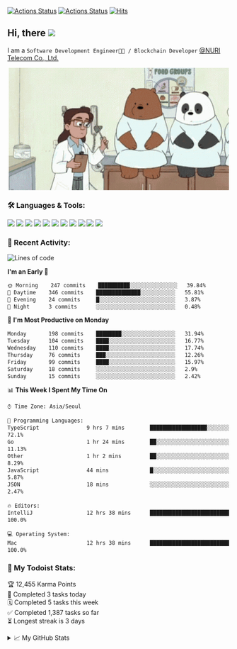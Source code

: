 
[![Actions Status](https://github.com/ddok2/ddok2/workflows/Todoist%20Readme/badge.svg)](https://github.com/ddok2/ddok2/actions)
[![Actions Status](https://github.com/ddok2/ddok2/workflows/wakatime-stats/badge.svg)](https://github.com/ddok2/ddok2/actions)
[![Hits](https://hits.seeyoufarm.com/api/count/incr/badge.svg?url=https%3A%2F%2Fgithub.com%2Fddok2)](https://hits.seeyoufarm.com)

<!-- ![visitors](https://visitor-badge.laobi.icu/badge?page_id=ddok2.ddok2) -->
## Hi, there <img src="https://raw.githubusercontent.com/MartinHeinz/MartinHeinz/master/wave.gif" width="25px">

I am a `Software Development Engineer🧑‍💻 / Blockchain Developer` [@NURI Telecom Co., Ltd.](http://www.nuritelecom.com)


<p align="center">
<img align="center" alt="GIF" src="img/debugging.gif" />
</p>


### 🛠 Languages & Tools:
<p>
    <img src="https://img.shields.io/badge/go-%2300ADD8.svg?&style=for-the-badge&logo=go&logoColor=white"/>
    <img src="https://img.shields.io/badge/node.js%20-%2343853D.svg?&style=for-the-badge&logo=node.js&logoColor=white"/>
    <img src="https://img.shields.io/badge/javascript%20-%23323330.svg?&style=for-the-badge&logo=javascript&logoColor=%23F7DF1E"/>
    <img src="https://img.shields.io/badge/typescript%20-%23007ACC.svg?&style=for-the-badge&logo=typescript&logoColor=white"/>
    <img src="https://img.shields.io/badge/python%20-%2314354C.svg?&style=for-the-badge&logo=python&logoColor=white"/>
    <img src="https://img.shields.io/badge/react%20-%2320232a.svg?&style=for-the-badge&logo=react&logoColor=%2361DAFB"/>
    <img src="https://img.shields.io/badge/AWS%20-%23FF9900.svg?&style=for-the-badge&logo=amazon-aws&logoColor=white"/>
    <img src="https://img.shields.io/badge/Google%20Cloud%20-%234285F4.svg?&style=for-the-badge&logo=google-cloud&logoColor=white"/>
    <img src="https://img.shields.io/badge/docker%20-%230db7ed.svg?&style=for-the-badge&logo=docker&logoColor=white"/>
    <img src="https://img.shields.io/badge/kubernetes%20-%23326ce5.svg?&style=for-the-badge&logo=kubernetes&logoColor=white"/>
    <img src="https://img.shields.io/badge/ansible%20-%231A1918.svg?&style=for-the-badge&logo=ansible&logoColor=white"/>
</p>

### 🌈 Recent Activity:
<!--START_SECTION:waka-->
![Lines of code](https://img.shields.io/badge/From%20Hello%20World%20I%27ve%20Written-597449%20lines%20of%20code-blue)

**I'm an Early 🐤** 

```text
🌞 Morning    247 commits    ██████████░░░░░░░░░░░░░░░   39.84% 
🌆 Daytime    346 commits    ██████████████░░░░░░░░░░░   55.81% 
🌃 Evening    24 commits     █░░░░░░░░░░░░░░░░░░░░░░░░   3.87% 
🌙 Night      3 commits      ░░░░░░░░░░░░░░░░░░░░░░░░░   0.48%

```
📅 **I'm Most Productive on Monday** 

```text
Monday       198 commits    ████████░░░░░░░░░░░░░░░░░   31.94% 
Tuesday      104 commits    ████░░░░░░░░░░░░░░░░░░░░░   16.77% 
Wednesday    110 commits    ████░░░░░░░░░░░░░░░░░░░░░   17.74% 
Thursday     76 commits     ███░░░░░░░░░░░░░░░░░░░░░░   12.26% 
Friday       99 commits     ████░░░░░░░░░░░░░░░░░░░░░   15.97% 
Saturday     18 commits     ░░░░░░░░░░░░░░░░░░░░░░░░░   2.9% 
Sunday       15 commits     ░░░░░░░░░░░░░░░░░░░░░░░░░   2.42%

```


📊 **This Week I Spent My Time On** 

```text
⌚︎ Time Zone: Asia/Seoul

💬 Programming Languages: 
TypeScript               9 hrs 7 mins        ██████████████████░░░░░░░   72.1% 
Go                       1 hr 24 mins        ██░░░░░░░░░░░░░░░░░░░░░░░   11.13% 
Other                    1 hr 2 mins         ██░░░░░░░░░░░░░░░░░░░░░░░   8.29% 
JavaScript               44 mins             █░░░░░░░░░░░░░░░░░░░░░░░░   5.87% 
JSON                     18 mins             ░░░░░░░░░░░░░░░░░░░░░░░░░   2.47%

🔥 Editors: 
IntelliJ                 12 hrs 38 mins      █████████████████████████   100.0%

💻 Operating System: 
Mac                      12 hrs 38 mins      █████████████████████████   100.0%

```


<!--END_SECTION:waka-->

### 🚧 My Todoist Stats:
<!-- TODO-IST:START -->
🏆  12,455 Karma Points           
🌸  Completed 3 tasks today           
🗓  Completed 5 tasks this week           
✅  Completed 1,387 tasks so far           
⏳  Longest streak is 3 days
<!-- TODO-IST:END -->

<details>
<summary>📈 My GitHub Stats</summary>
<p align="center"> <img src="https://github-readme-stats.vercel.app/api?username=ddok2&show_icons=true" alt="ddok2" />
</details>
